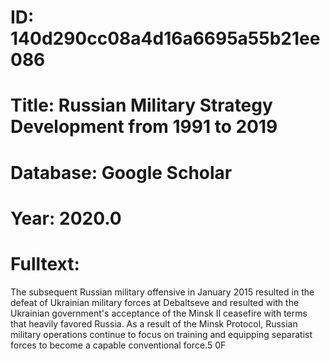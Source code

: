 # ID: 140d290cc08a4d16a6695a55b21ee086
# Title: Russian Military Strategy Development from 1991 to 2019
# Database: Google Scholar
# Year: 2020.0
# Fulltext:
The subsequent Russian military offensive in January 2015 resulted in the defeat of Ukrainian military forces at Debaltseve and resulted with the Ukrainian government's acceptance of the Minsk II ceasefire with terms that heavily favored Russia.
As a result of the Minsk Protocol, Russian military operations continue to focus on training and equipping separatist forces to become a capable conventional force.5 0F